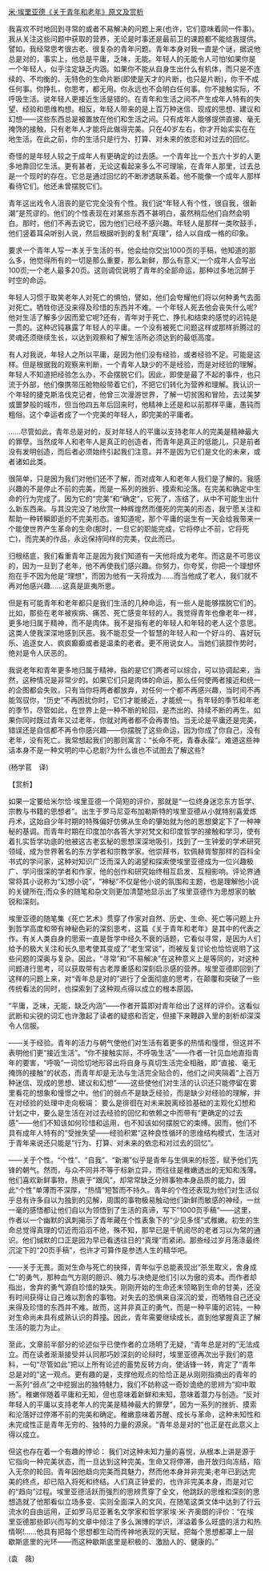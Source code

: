 [米·埃里亚德《关于青年和老年》原文及赏析](https://www.vrrw.net/wx/12372.html)

我喜欢不时地回到寻常的或者不易解决的问题上来(也许，它们意味着同一件事)。我从关注这些问题中获取的营养，无论是时事还是最前卫的课题都不能给我提供。譬如，我经常思考很古老、很复杂的青年问题。青年本身对我一直是个谜，据说他总是对的，事实上，他总是平庸，乏味，无能。年轻人的无能令人可怕!如果你是一个年轻人，似乎注定缺乏内涵。如果你不能从自身生出什么有机体，而只是不连续的、不均衡的、无特色的生命片断(即使是天才的片断，也只是片断)，你干不成任何事。你挣扎，你思考，都无用。你永远也不会明白任何事。你不接触实际，不呼吸生活。说年轻人更接近生活是错的。在青年和生活之间不产生成年人特有的失望、经验和思维构想。相反，年轻人带来的是上百万种迷信、现成的思想、建议和幻想——这些东西总是被置放在他们和生活之间。只有成年人能够提供直接、毫无掩饰的接触，只有老年人才能将此做得完美。只在40岁左右，你才开始实实在在地生活。在此之前，你的生活只是行为、打算、对未来的依恋和对过去的回忆。

奇怪的是年轻人较之于成年人有更确定的过去感。一个青年比一个五六十岁的人更多地靠回忆生活。更有甚者，无论这看起来多么不可理喻，在青年人那里，过去总是一个现时的存在。它总是通过回忆的不断渗透联系着。他不能像一个成年人那样看待它们。他还未曾摆脱它们。

青年这出戏令人沮丧的是它完全没有个性。我们说“年轻人有个性，很自我，很新潮”是荒谬的。他们的个性表现在对某些东西不甚明白，虽然稍后他们自然会明白。那时，他们不再去说它，因为他们已经不感兴趣。年轻人是那样一类吹鼓手，他们竖着耳朵听别人说，然后根据听到的复制“真理”，给人以自成一格的印象。

要求一个青年人写一本关于生活的书，他会给你交出1000页的手稿，他知道的那么多，他觉得所有的一切是那么重要，那么新鲜，那么有意义;一个成年人会写出100页;一个老人最多20页。这则调侃说明了青年的全部命运，那种过多地沉醉于时空的命运。



年轻人习惯于取笑老年人对死亡的惧怕，譬如，他们会夸耀他们将以何种勇气去面对死亡。牺牲你还没来得及珍惜的东西并不难。一个年轻人死去他会丧失什么呢?他对生活了解多少因而爱它呢?还有，青年对于死亡、挣扎和结束的感觉的迟钝是一贯的。这种迟钝暴露了年轻人的平庸。一个没有被死亡问题这样或那样折腾过的灵魂还须继续生长，以达到观察和了解生活所必须达到的最低高度。

有人对我说，年轻人之所以平庸，是因为他们没有经验，或者经验不足。可能是这样。但是根据我的观察来判断，一个青年人缺少的不是经验，而是对经验的理解。年轻人不知道把经验怎么办，不会摆脱它们。因此，即使是最了不起的事件，也只流于外部，他们像携带压舱物般带着它们，不把它们转化为营养和理解。我认识一个年轻的捷克斯洛伐克记者，他曾三次漫游世界，了解一切贫困和冒险，去过美梦或噩梦般的城市，但当他四五年后回来时，他精神上还是和以前那样平庸，愚钝而粗俗。这个幸运者成了一个完美的年轻人，即完美的平庸者。

……尽管如此，青年总是对的，反对年轻人的平庸以支持老年人的完美是精神最大的罪孽。当然成年人和老年人是真正的创造者，而青年是真正的低能儿，只是前者没有发明创造，而后者必须始终引起我们注意。并不是因为它们是文化的未来，或者诸如此类。

很简单，只是因为我们对他们还不了解，而对成年人和老年人我们是了解的。我感兴趣的不是停止不前的完美，而是一系列的挫折、摸索和沦落。在完美和确定中生命的行为完成了。因为它的“完美”和“确定”，它死了，冻结了，从中不可能生出什么新东西来。与其没完没了地欣赏一种辉煌然而僵死的完美的形态，我宁愿关注和帮助一种转瞬即逝的不完美形态。谁知道呢，那个平庸的诞生有一天会给我带来一个能使世界产生革命的生命(那时，一旦它的职能完成，它将停止不前，它将死亡)，而完美的作品，永远保持同样的完美，仅此而已。

归根结底，我们看重青年正是因为我们知道有一天他将成为老年。而这是不可思议的，因为一旦到了老年，他不再使我们感兴趣。你努力，你夸奖，你把一个理想怀抱在手不因为他是“理想”，而因为他有一天将成为……而当他成了老人，我们就不再对他感兴趣……这真是匪夷所思。

但是有可能青年和老年都只是我们生活的几种命运，有一些人是能够摆脱它们的。比如，那些在老年被疾病、痛苦、死亡感变年轻的人。我觉得青年也像老年一样，更多地归属于精神，而不是肉体。我不是指有老的年轻人和年轻的老人这个意思。这类人使我深深地感到厌恶。我不能忍受一个智慧的年轻人和一个好斗的、喜好玩乐、追逐女人、疯疯癫癫或者是温柔的老者。更不用说女人。当她们装腔作势时，绝对是令人厌恶的。

我说老年和青年更多地归属于精神，指的是它们两者可以综合，可以协调起来，当然，这种情况是非常少的。如果它们只是肉体的命运，那么任何使两者接近和统一的企图都会失败。只有当你将两者都放弃，对任何一个都不再感兴趣，当时间不再能驾驭你，“历史”不再困扰你时，它们才能接近，才能统一。有年轻的季节和年老的季节，尽管如此，在世界上是一种不断的轮回，是杰出的、持续不断的再生。如果你同时既过青年又过老年，你就对两者都不会再害怕。当无论是平庸还是完美，错误还是自信都不再令你感兴趣——你摆脱了这些命运，因为你成了你自己，没有老年，没有死亡。我常想起我们的那则寓言：“长命不死，青春永葆”。难道这些神话本身不是一种文明的中心悲剧?为什么谁也不试图去了解这些?

(杨学苢　译)

【赏析】

如果一定要给米尔恰·埃里亚德一个简短的评价，那就是“一位终身迷恋东方哲学、宗教与书籍的思想者”。出生于罗马尼亚布加勒斯特的埃里亚德从小就特别喜爱炼丹术，这始自少年时期的特殊偏好仿佛从生命的肇始就为他的思想奠定下了一种神秘的基调。而青年时期在印度加尔各答大学对梵文和印度哲学的接触和学习，使有着扎实哲学功底的他被这古老玄秘的思想深深地吸引，找到了一生钟爱的学术研究领域，成为世界著名的东方学者和宗教学家。他崇拜书，钦佩赫胥黎那样的百科全书式的学问家，这种对知识广泛而深入的渴望和探索使埃里亚德成为一位兴趣极广、学问很深的学者和作家，他的创作和研究始终相互启发、互相影响。评论界通常将其小说称为“幻想小说”，“神秘”不仅是他小说的氛围和主题，也是理解他小说的关键所在;而众多的随笔和杂文则更加清楚地显示出了埃里亚德作为思想家的敏锐和深刻。

埃里亚德的随笔集《死亡艺术》贯穿了作家对自然、历史、生命、死亡等问题上升到哲学高度和带有神秘色彩的深刻思考，这篇《关于青年和老年》是其中的代表之作。有关人类自身的思索一直是哲学中经久不衰的话题，它看似寻常，是因为人们给予的极大关注和长久思考使其变成了“老生常谈”，而被反复讨论也恰恰说明了这些问题的深奥与复杂。因此，“寻常”和“不易解决”在这种意义上是等同的，对这种问题进行思考，可以获取带有古老厚重感和深刻启示感的营养。埃里亚德即回到了这样的问题上来，对“青年总是对的”进行了全面彻底的思考，在颠覆和突破了一些传统看法的同时，也探索到了这种观点得以成立的根本原因。

“平庸，乏味，无能，缺乏内涵”——作者开篇即对青年给出了这样的评价。这看似武断和尖锐的词汇也许激起了读者的疑惑和否定，但接下来鞭辟入里的剖析却深深令人信服。

——关于经验。青年的活力与朝气使他们对生活有着更多的热情和憧憬，但这并不表明他们更“接近生活”。“你不接触实际，不呼吸生活”——作者一针见血地直指青年的要害，“呼吸”一词恰切地形容出将自身与真切生活完全相融，即“直接、毫无掩饰的接触”的状态，而青年却是无法与生活完全贴合的，他们之间夹隔着“上百万种迷信、现成的思想、建议和幻想”——这些使他们对生活的认识还只能停留在雾里看花的想象和憧憬之中。他们的弱点不是缺乏经验，而是缺少对经验的理解，并在对经验的处理中走向极端： 要么是徘徊在对未来脱离经验基础的主观化幻想和计划之中，要么是生活在对过去经验的回忆和依赖之中而带有“更确定的过去感”——他们不知该如何珍惜和运用，也不知该如何摆脱它的束缚。因而，他们不具有成年人特有的“受挫失望——经验积累”这种良性循环的思维结构模式，生活对于青年来说还只能是“行为、打算、对未来的依恋和对过去的回忆”。

——关于个性。“个性”、“自我”、“新潮”似乎是青年与生俱来的标签，赋予他们先锋的朝气。然而，与众不同并不等于标新立异，而往往是稚嫩透出的无知和浅薄。他们喜欢新鲜事物，热衷于“跟风”，却常常缺乏分辨事物本身品质的能力，因此“个性”单薄而不深厚，“热情”短暂而不持久。青年的个性还表现为他们对生活似乎总有许多自以为独到的见解，周围的事物极易触动他们新鲜而敏感的神经，一丝一毫的感悟都让他们自以为领悟到了生活的真谛，写下“1000页手稿”——这里，作者以一个幽默的讽刺揭示了青年藏在个性表象下的“少见多怪”式稚嫩。初生的生命总觉得真理的切近而滔滔不绝，殊不知，那早已是千帆阅尽的老者习以为常的通识。他们缄默的口正是因为早已看透往日的“真理”而紧闭。那些经过岁月荡涤最终沉淀下的“20页手稿”，也许才可算作是参透人生的精华吧。

——关于无畏。面对生命与死亡的抉择，青年似乎总能表现出“杀生取义，舍身成仁”的勇气，那种血气方刚的胆识、魄力与决绝是他们引以为傲的资本。而作者却指出，舍弃的勇气源自珍惜的缺失。刚刚开始的生命还未领略到生命的甘美，还没有时间获得让自己难以割舍的事物。对失去的恐惧来自深沉的爱，而牺牲自己还没来得及珍惜的东西并不难。故而，这并非真正的勇气，而是一种平庸的迟钝，一种对生命尚未具有成熟认识的莽撞。因此，青年需要继续成长，直到他掌握真正了解生活的能力为止。

至此，文章前半部分的论述似乎已使作者的立场明了无疑，“青年总是对的”无法成立。而在读者渐渐接受并认同那巧妙深刻的论辩时，埃里亚德再次出乎我们的意料，一句“尽管如此”把以上所有论述的蓄势反转方向，使话锋一转，肯定了“青年总是对的”这一观点。更有趣的是，支撑他观点的恰恰正是从刚刚指摘出的青年的一系列“弱点”之中挖掘出的独特魅力，我们不妨称这一奇妙诡绝的思辨为“抑中取扬”。稚嫩伴随着平庸和无知，但也意味着新鲜和未知，意味着潜力与创造。“反对年轻人的平庸以支持老年人的完美是精神最大的罪孽”，因为一系列的挫折、摸索和沦落好过停滞不前的完美和确定。稚嫩意味着苏醒、成长与革命，这种未知性和未完成性正是青年无穷的、独特的力量的源泉。“青年总是对的”也正是在此意义上得以成立。

但这也存在着一个有趣的悖论： 我们对这种未知力量的喜悦，从根本上讲是源于它指向一种完美状态，而一旦达到这种完美，生命又将停滞，由开放归向冻结，陷入无奈的轮回。青年因他趋向完美而具魅力，然而他本身并非完美;老年已到达完美的终点，却已陷入将死和终结。人们真正钟爱的，也许非完美本身，而是对它的“趋向”过程。埃里亚德活跃而强烈的思辨贯穿了全文，他跳跃的思维和深刻的思想造就了他那看似立场多变、实则全面深入的文风，在随笔这类文体中达到了行云流水的自由运用，正如罗马尼亚著名文学家和哲学家埃·米·齐奥朗的评价：“在埃里亚德那些即兴而写的文章中倾注了多么渊博的学识，洋溢着多么旺盛的活力和热情啊!……他具有把每个思想都生动而传神地表现的天赋，把每个思想都罩上一层歇斯底里的光环——而这种歇斯底里是积极的、激励人的、健康的。”

(袁　薇)

